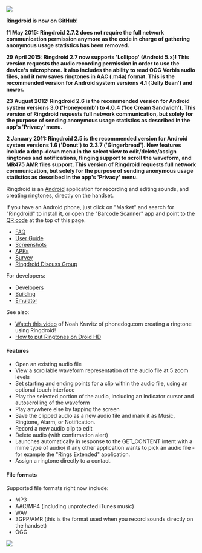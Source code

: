 ![](https://github.com/google/ringdroid/wiki/images/header.png)

**Ringdroid is now on GitHub!**

**11 May 2015: Ringdroid 2.7.2 does not require the full network communication permission anymore as the code in charge of gathering anonymous usage statistics has been removed.**

**29 April 2015: Ringdroid 2.7 now supports 'Lollipop' (Android 5.x)! This version requests the audio recording permission in order to use the device's microphone. It also includes the ability to read OGG Vorbis audio files, and it now saves ringtones in AAC (.m4a) format. This is the recommended version for Android system versions 4.1 ('Jelly Bean') and newer.**

**23 August 2012: Ringdroid 2.6 is the recommended version for Android system versions 3.0 ('Honeycomb') to 4.0.4 ('Ice Cream Sandwich'). This version of Ringdroid requests full network communication, but solely for the purpose of sending anonymous usage statistics as described in the app's 'Privacy' menu.**

**2 January 2011: Ringdroid 2.5 is the recommended version for Android system versions 1.6 ('Donut') to 2.3.7 ('Gingerbread'). New features include a drop-down menu in the select view to edit/delete/assign ringtones and notifications, flinging support to scroll the waveform, and MR475 AMR files support. This version of Ringdroid requests full network communication, but solely for the purpose of sending anonymous usage statistics as described in the app's 'Privacy' menu.**

Ringdroid is an [Android](https://developers.google.com/android) application for recording and editing sounds, and creating ringtones, directly on the handset.

If you have an Android phone, just click on "Market" and search for "Ringdroid" to install it, or open the "Barcode Scanner" app and point to the [QR code](http://phandroid.com/2009/07/29/qr-code-faq-and-fun/) at the top of this page.

  * [FAQ](https://github.com/google/ringdroid/wiki/FAQ)
  * [User Guide](https://github.com/google/ringdroid/wiki/Using-Ringdroid)
  * [Screenshots](https://github.com/google/ringdroid/wiki/Screenshots)
  * [APKs](https://github.com/google/ringdroid/wiki/APKs)
  * [Survey](http://spreadsheets.google.com/viewform?key=pjClfOcMDHuckMdw44cfgNA)
  * [Ringdroid Discuss Group](http://groups.google.com/group/ringdroid-discuss)

For developers:

  * [Developers](https://github.com/google/ringdroid/wiki/Developers)
  * [Building](https://github.com/google/ringdroid/wiki/Building)
  * [Emulator](https://github.com/google/ringdroid/wiki/Emulator)

See also:

  * [Watch this video](http://www.phonedog.com/cell-phone-videos/t-mobile-g1-review-phone-and-ringtones.aspx) of Noah Kravitz of phonedog.com creating a ringtone using Ringdroid!
  * [How to put Ringtones on Droid HD](http://www.youtube.com/watch?v=AnAZ829lDVo)

#### Features

* Open an existing audio file
* View a scrollable waveform representation of the audio file at 5 zoom levels
* Set starting and ending points for a clip within the audio file, using an optional touch interface
* Play the selected portion of the audio, including an indicator cursor and autoscrolling of the waveform
* Play anywhere else by tapping the screen
* Save the clipped audio as a new audio file and mark it as Music, Ringtone, Alarm, or Notification.
* Record a new audio clip to edit
* Delete audio (with confirmation alert)
* Launches automatically in response to the GET_CONTENT intent with a mime type of audio/ if any other application wants to pick an audio file - for example the "Rings Extended" application.
* Assign a ringtone directly to a contact.

#### File formats
Supported file formats right now include:

* MP3
* AAC/MP4 (including unprotected iTunes music)
* WAV
* 3GPP/AMR (this is the format used when you record sounds directly on the handset)
* OGG

![](https://github.com/google/ringdroid/wiki/images/ringdroid_screenshot_2_small.png)

